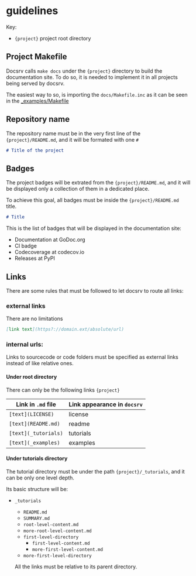# guidelines

Key:
- `{project}` project root directory

## Project Makefile
Docsrv calls `make docs` under the `{project}` directory to build the documentation site. To do so, it is needed to implement it in all projects being served by docsrv.

The easiest way to so, is importing the `docs/Makefile.inc` as it can be seen in the [_examples/Makefile](https://github.com/src-d/docs/blob/master/_examples/Makefile)

## Repository name
The repository name must be in the very first line of the `{project}/README.md`, and it will be formated with one `#`
```markdown
# Title of the project
```

## Badges
The project badges will be extrated from the `{project}/README.md`, and it will be displayed only a collection of them in a dedicated place.

To achieve this goal, all badges must be inside the `{project}/README.md` title.
```markdown
# Title
```

This is the list of badges that will be displayed in the documentation site:
- Documentation at GoDoc.org
- CI badge
- Codecoverage at codecov.io
- Releases at PyPI

## Links
There are some rules that must be followed to let docsrv to route all links:

### external links
There are no limitations
```markdown
[link text](https?://domain.ext/absolute/url)
```

### internal urls:

Links to sourcecode or code folders must be specified as external links instead of like relative ones.

#### Under root directory

There can only be the following links `{project}`

Link in `.md` file | Link appearance in `docsrv`
--- | ---
`[text](LICENSE)` | license
`[text](README.md)` | readme
`[text](_tutorials)` | tutorials
`[text](_examples)` | examples

#### Under tutorials directory

The tutorial directory must be under the path `{project}/_tutorials`, and it can be only one level depth.

Its basic structure will be:
- `_tutorials`
  - `README.md`
  - `SUMMARY.md`
  - `root-level-content.md`
  - `more-root-level-content.md`
  - `first-level-directory`
    - `first-level-content.md`
    - `more-first-level-content.md`
  - `more-first-level-directory`

  All the links must be relative to its parent directory.